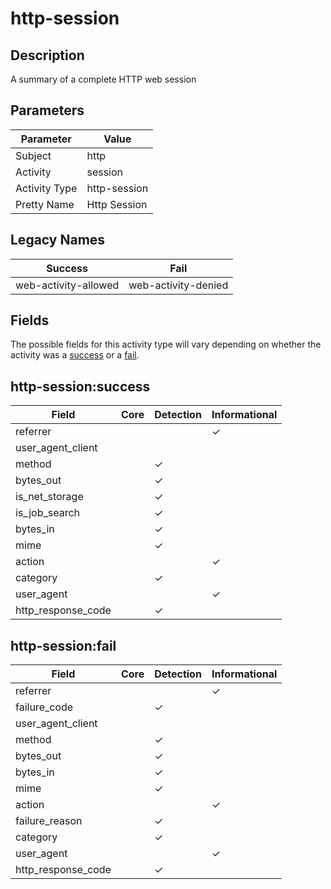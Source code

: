 http-session
============

Description
-----------
A summary of a complete HTTP web session

Parameters
----------
| Parameter     | Value        |
| ------------- | ------------ |
| Subject       | http         |
| Activity      | session      |
| Activity Type | http-session |
| Pretty Name   | Http Session |

Legacy Names
------------
| Success                  | Fail                    |
| ------------------------ | ----------------------- |
| web-activity-allowed<br> | web-activity-denied<br> |

Fields
------

The possible fields for this activity type will vary depending on whether the activity was a [success](#http-sessionsuccess) or a [fail](#http-sessionfail).


http-session:success
--------------------

| Field              | Core | Detection | Informational |
| ------------------ | ---- | --------- | ------------- |
| referrer           |      |           | &#10003;      |
| user_agent_client  |      |           |               |
| method             |      | &#10003;  |               |
| bytes_out          |      | &#10003;  |               |
| is_net_storage     |      | &#10003;  |               |
| is_job_search      |      | &#10003;  |               |
| bytes_in           |      | &#10003;  |               |
| mime               |      | &#10003;  |               |
| action             |      |           | &#10003;      |
| category           |      | &#10003;  |               |
| user_agent         |      |           | &#10003;      |
| http_response_code |      | &#10003;  |               |

http-session:fail
-----------------

| Field              | Core | Detection | Informational |
| ------------------ | ---- | --------- | ------------- |
| referrer           |      |           | &#10003;      |
| failure_code       |      | &#10003;  |               |
| user_agent_client  |      |           |               |
| method             |      | &#10003;  |               |
| bytes_out          |      | &#10003;  |               |
| bytes_in           |      | &#10003;  |               |
| mime               |      | &#10003;  |               |
| action             |      |           | &#10003;      |
| failure_reason     |      | &#10003;  |               |
| category           |      | &#10003;  |               |
| user_agent         |      |           | &#10003;      |
| http_response_code |      | &#10003;  |               |